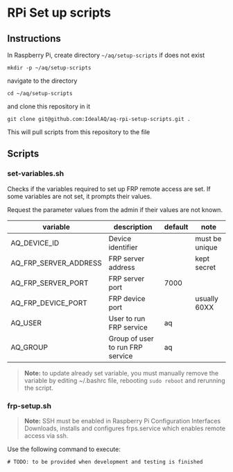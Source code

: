 # RPi Set up scripts

## Instructions
In Raspberry Pi, create directory `~/aq/setup-scripts` if does not exist

```shell
mkdir -p ~/aq/setup-scripts
```

navigate to the directory
```shell
cd ~/aq/setup-scripts
```

and clone this repository in it
```shell
git clone git@github.com:IdealAQ/aq-rpi-setup-scripts.git .
```

This will pull scripts from this repository to the file

## Scripts

### set-variables.sh
Checks if the variables required to set up FRP remote access are set.
If some variables are not set, it prompts their values.

Request the parameter values from the admin if their values are not known.

| variable              | description                      | default | note           |
|-----------------------|----------------------------------|---------|----------------|
| AQ_DEVICE_ID          | Device identifier                |         | must be unique |
| AQ_FRP_SERVER_ADDRESS | FRP server address               |         | kept secret    |
| AQ_FRP_SERVER_PORT    | FRP server port                  | 7000    |                |
| AQ_FRP_DEVICE_PORT    | FRP device port                  |         | usually 60XX   |
| AQ_USER               | User to run FRP service          | aq      |                |
| AQ_GROUP              | Group of user to run FRP service | aq      |                |


> **Note:** to update already set variable, you must manually remove the variable
> by editing ~/.bashrc file, rebooting `sudo reboot` and rerunning the script.

### frp-setup.sh
> **Note:** SSH must be enabled in Raspberry Pi Configuration Interfaces
Downloads, installs and configures frps.service which enables remote access via ssh.

Use the following command to execute:
```shell
# TODO: to be provided when development and testing is finished
```